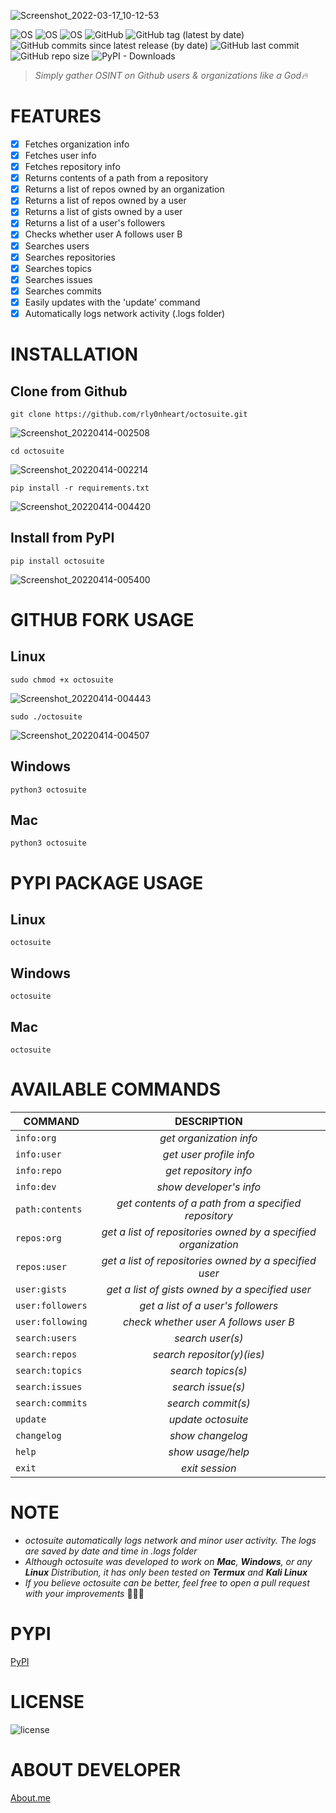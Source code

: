 ![Screenshot_2022-03-17_10-12-53](https://user-images.githubusercontent.com/74001397/158868105-b5aba7e8-7342-4268-bd7a-6d6ae0bdae5a.png)

![OS](https://img.shields.io/badge/OS-GNU%2FLinux-red?style=for-the-badge&logo=Linux)
![OS](https://img.shields.io/badge/OS-Windows-blue?style=for-the-badge&logo=Windows)
![OS](https://img.shields.io/badge/OS-Mac-white?style=for-the-badge&logo=apple)
![GitHub](https://img.shields.io/github/license/rly0nheart/octosuite?style=for-the-badge&logo=github)
![GitHub tag (latest by date)](https://img.shields.io/github/v/tag/rly0nheart/octosuite?style=for-the-badge&logo=github)
![GitHub commits since latest release (by date)](https://img.shields.io/github/commits-since/rly0nheart/octosuite/1.6.0-stable?style=for-the-badge&logo=github)
![GitHub last commit](https://img.shields.io/github/last-commit/rly0nheart/octosuite?style=for-the-badge&logo=github)
![GitHub repo size](https://img.shields.io/github/repo-size/rly0nheart/octosuite?style=for-the-badge&logo=github)
![PyPI - Downloads](https://img.shields.io/pypi/dw/octosuite?style=for-the-badge&logo=pypi)

> *Simply gather OSINT on Github users & organizations like a God🔥*

# FEATURES
- [x] Fetches organization info
- [x] Fetches user info
- [x] Fetches repository info
- [x] Returns contents of a path from a repository
- [x] Returns a list of repos owned by an organization
- [x] Returns a list of repos owned by a user
- [x] Returns a list of gists owned by a user
- [x] Returns a list of a user's followers
- [x] Checks whether user A follows user B
- [x] Searches users
- [x] Searches repositories
- [x] Searches topics
- [x] Searches issues
- [x] Searches commits
- [x] Easily updates with the 'update' command
- [x] Automatically logs network activity (.logs folder)

# INSTALLATION
## Clone from Github

```
git clone https://github.com/rly0nheart/octosuite.git
```
![Screenshot_20220414-002508](https://user-images.githubusercontent.com/74001397/163280996-ed0f8817-c3e3-49d8-9e15-93452cb08a3e.jpg)


```
cd octosuite
```
![Screenshot_20220414-002214](https://user-images.githubusercontent.com/74001397/163281317-158bbf7b-073f-457e-8a8a-730d4c0ed413.jpg)


```
pip install -r requirements.txt
```
![Screenshot_20220414-004420](https://user-images.githubusercontent.com/74001397/163282481-6cb5efe8-6e5a-4c2b-a8b5-7ff99f7ca293.jpg)



## Install from PyPI
```
pip install octosuite
```
![Screenshot_20220414-005400](https://user-images.githubusercontent.com/74001397/163283184-e9458439-8074-4338-938b-4588390bb6b7.jpg)


# GITHUB FORK USAGE 
## Linux
```
sudo chmod +x octosuite
```
![Screenshot_20220414-004443](https://user-images.githubusercontent.com/74001397/163282620-a5307969-bcce-49d1-ad3c-c3ea0f78fb44.jpg)


```
sudo ./octosuite
```
![Screenshot_20220414-004507](https://user-images.githubusercontent.com/74001397/163282716-41ace7fc-ee04-4c95-985e-68dd3286682c.jpg)




## Windows
```
python3 octosuite
```

## Mac
```
python3 octosuite
```

# PYPI PACKAGE USAGE
## Linux
```
octosuite
```

## Windows
```
octosuite
```

## Mac 
```
octosuite
```

# AVAILABLE COMMANDS
| COMMAND         | DESCRIPTION|
| ------------- |:---------:|
| ``info:org`` | *get organization info*  |
| ``info:user`` | *get user profile info*  |
| ``info:repo`` | *get repository info*  |
| ``info:dev`` | *show developer's info* |
| ``path:contents``  | *get contents of a path from a specified repository* |
| ``repos:org``      | *get a list of repositories owned by a specified organization* |
| ``repos:user``  | *get a list of repositories owned by a specified user* |
| ``user:gists``  |  *get a list of gists owned by a specified user* |
| ``user:followers``  |  *get a list of a user's followers* |
| ``user:following`` | *check whether user A follows user B* |
| ``search:users`` | *search user(s)* |
| ``search:repos`` | *search repositor(y)(ies)* |
| ``search:topics`` | *search topics(s)* |
| ``search:issues`` | *search issue(s)* |
| ``search:commits`` | *search commit(s)* |
| ``update`` | *update octosuite* |
| ``changelog`` | *show changelog* |
| ``help`` | *show usage/help* |
| ``exit`` | *exit session* |


# NOTE
* *octosuite automatically logs network and minor user activity. The logs are saved by date and time in .logs folder*
* *Although octosuite was developed to work on **Mac**, **Windows**, or any **Linux** *Distribution*, it has only been tested on **Termux** *and* **Kali Linux***
* *If you believe octosuite can be better, feel free to open a pull request with your improvements* ✌🏾🙂

# PYPI
[PyPI](https://pypi.org/project/octosuite)

# LICENSE
![license](https://user-images.githubusercontent.com/74001397/137917929-2f2cdb0c-4d1d-4e4b-9f0d-e01589e027b5.png)

# ABOUT DEVELOPER
[About.me](https://about.me/rly0nheart)
